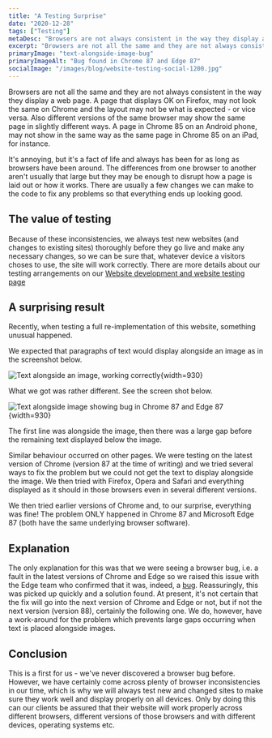 ```yaml
---
title: "A Testing Surprise"
date: "2020-12-28"
tags: ["Testing"]
metaDesc: "Browsers are not always consistent in the way they display a web page so we test websites thoroughly. Recently, during testing, we found a bug in Chrome."
excerpt: "Browsers are not all the same and they are not always consistent in the way they display a web page. Because of this, we test websites thoroughly. Recently, during testing, we found a bug in Chrome."
primaryImage: "text-alongside-image-bug"
primaryImageAlt: "Bug found in Chrome 87 and Edge 87"
socialImage: "/images/blog/website-testing-social-1200.jpg"
---
```

Browsers are not all the same and they are not always consistent in the way they display a web page. A page that displays OK on Firefox, may not look the same on Chrome and the layout may not be what is expected - or vice versa. Also different versions of the same browser may show the same page in slightly different ways. A page in Chrome 85 on an Android phone, may not show in the same way as the same page in Chrome 85 on an iPad, for instance.

It's annoying, but it's a fact of life and always has been for as long as browsers have been around. The differences from one browser to another aren't usually that large but they may be enough to disrupt how a page is laid out or how it works. There are usually a few changes we can make to the code to fix any problems so that everything ends up looking good.

## The value of testing

Because of these inconsistencies, we always test new websites (and changes to existing sites) thoroughly before they go live and make any necessary changes, so we can be sure that, whatever device a visitors choses to use, the site will work correctly. There are more details about our testing arrangements on our [Website development and website testing page](/services/website-creation/web-development-website-testing/)

## A surprising result

Recently, when testing a full re-implementation of this website, something unusual happened.

We expected that paragraphs of text would display alongside an image as in the screenshot below.

![Text alongside an image, working correctly](/optim/blog/text-alongside-image-correct.jpg){width=930}

What we got was rather different. See the screen shot below.

![Text alongside image showing bug in Chrome 87 and Edge 87](/optim/blog/text-alongside-image-bug.jpg){width=930}

The first line was alongside the image, then there was a large gap before the remaining text displayed below the image.

Similar behaviour occurred on other pages. We were testing on the latest version of Chrome (version 87 at the time of writing) and we tried several ways to fix the problem but we could not get the text to display alongside the image. We then tried with Firefox, Opera and Safari and everything displayed as it should in those browsers even in several different versions.

We then tried earlier versions of Chrome and, to our surprise, everything was fine! The problem ONLY happened in Chrome 87 and Microsoft Edge 87 (both have the same underlying browser software).

## Explanation

The only explanation for this was that we were seeing a browser bug, i.e. a fault in the latest versions of Chrome and Edge so we raised this issue with the Edge team who confirmed that it was, indeed, a [bug](https://bugs.chromium.org/p/chromium/issues/detail?id=1158747). Reassuringly, this was picked up quickly and a solution found. At present, it's not certain that the fix will go into the next version of Chrome and Edge or not, but if not the next version (version 88), certainly the following one. We do, however, have a work-around for the problem which prevents large gaps occurring when text is placed alongside images.

## Conclusion

This is a first for us - we've never discovered a browser bug before. However, we have certainly come across plenty of browser inconsistencies in our time, which is why we will always test new and changed sites to make sure they work well and display properly on all devices. Only by doing this can our clients be assured that their website will work properly across different browsers, different versions of those browsers and  with different devices, operating systems etc.
